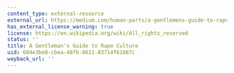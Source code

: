 ```yaml
---
content_type: external-resource
external_url: https://medium.com/human-parts/a-gentlemens-guide-to-rape-culture-7fc86c50dc4c
has_external_license_warning: true
license: https://en.wikipedia.org/wiki/All_rights_reserved
status: ''
title: A Gentleman's Guide to Rape Culture
uid: 604e3be8-cbea-48fb-8611-83714f61687c
wayback_url: ''
---
```


